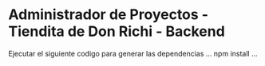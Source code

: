 # Administrador de Proyectos - Tiendita de Don Richi - Backend

Ejecutar el siguiente codigo para generar las dependencias
...
npm install
...